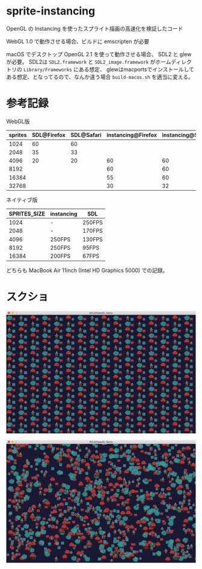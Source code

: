 # sprite-instancing

OpenGL の Instancing を使ったスプライト描画の高速化を検証したコード

WebGL 1.0 で動作させる場合、ビルドに emscripten が必要

macOS でデスクトップ OpenGL 2.1 を使って動作させる場合、 SDL2 と glew が必要。
SDL2は `SDL2.framework` と `SDL2_image.framework` がホームディレクトリの `Library/Frameworks` にある想定、
glewはmacportsでインストールしてある想定、となってるので、なんか違う場合 `build-macos.sh` を適当に変える。

# 参考記録

WebGL版

| sprites | SDL@Firefox | SDL@Safari | instancing@Firefox | instancing@Safari |
|---------|-------------|------------|--------------------|-------------------|
|    1024 | 60          | 60         |                    |                   |
|    2048 | 35          | 33         |                    |                   |
|    4096 | 20          | 20         | 60                 | 60                |
|    8192 |             |            | 60                 | 60                |
|   16384 |             |            | 55                 | 60                |
|   32768 |             |            | 30                 | 32                |

ネイティブ版

| SPRITES_SIZE | instancing |  SDL   |
|--------------|------------|--------|
|         1024 |   -        | 250FPS |
|         2048 |   -        | 170FPS |
|         4096 | 250FPS     | 130FPS |
|         8192 | 250FPS     |  95FPS |
|        16384 | 200FPS     |  67FPS |

どちらも MacBook Air 11inch (Intel HD Graphics 5000) での記録。

# スクショ

![整列](ss_a.jpg)

![ランダム配置](ss_b.jpg)
